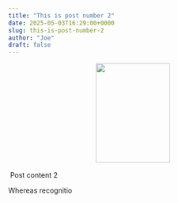 ```yaml
---
title: "This is post number 2"
date: 2025-05-03T16:29:00+0000
slug: this-is-post-number-2
author: "Joe"
draft: false
---
```


<p></p><div class="separator" style="clear: both; text-align: center;"><a href="https://blogger.googleusercontent.com/img/b/R29vZ2xl/AVvXsEitw4cRI4HOjQfvdP_gG-wOD92Uz_S4Gz2X1NZITYVMLBSK9yUOFXDgrY0g5-cPOowccXMoDkQPuytaYsPD95vc6LBal6ZvXPuMOr5iIDZooOFR1-lr5Cs33wmG3kN5mktSzrBLAlRst6Awe7HeYzCTLqpnhyphenhyphenhCpOaiUSuRsWqi9L0QrOOiFdu1fhdbULs/s4000/20250501_115057.jpg" style="margin-left: 1em; margin-right: 1em;"><img border="0" data-original-height="4000" data-original-width="3000" height="200" src="https://blogger.googleusercontent.com/img/b/R29vZ2xl/AVvXsEitw4cRI4HOjQfvdP_gG-wOD92Uz_S4Gz2X1NZITYVMLBSK9yUOFXDgrY0g5-cPOowccXMoDkQPuytaYsPD95vc6LBal6ZvXPuMOr5iIDZooOFR1-lr5Cs33wmG3kN5mktSzrBLAlRst6Awe7HeYzCTLqpnhyphenhyphenhCpOaiUSuRsWqi9L0QrOOiFdu1fhdbULs/w150-h200/20250501_115057.jpg" width="150" /></a></div><br /> Post content 2<p></p><p><span style="background-color: white; color: #1f1f1f; font-family: "gf_Brygada_1918 variant0", Tofu; font-size: 40px; text-wrap-mode: nowrap;">Whereas recognitio</span></p>